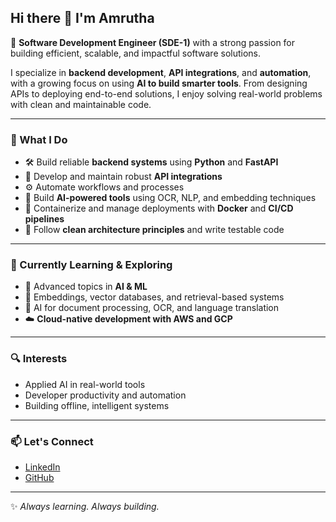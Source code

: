 ## Hi there 👋 I'm Amrutha

💼 **Software Development Engineer (SDE-1)** with a strong passion for building efficient, scalable, and impactful software solutions.

I specialize in **backend development**, **API integrations**, and **automation**, with a growing focus on using **AI to build smarter tools**. From designing APIs to deploying end-to-end solutions, I enjoy solving real-world problems with clean and maintainable code.

---

### 🔧 What I Do
- 🛠️ Build reliable **backend systems** using **Python** and **FastAPI**
- 🔄 Develop and maintain robust **API integrations**
- ⚙️ Automate workflows and processes
- 🤖 Build **AI-powered tools** using OCR, NLP, and embedding techniques
- 🐳 Containerize and manage deployments with **Docker** and **CI/CD pipelines**
- 🧱 Follow **clean architecture principles** and write testable code

---

### 🌱 Currently Learning & Exploring
- 🤖 Advanced topics in **AI & ML**
- 🧠 Embeddings, vector databases, and retrieval-based systems
- 📄 AI for document processing, OCR, and language translation
- ☁️ **Cloud-native development with AWS and GCP**

---

### 🔍 Interests
- Applied AI in real-world tools
- Developer productivity and automation
- Building offline, intelligent systems

---

### 📫 Let's Connect
- [LinkedIn](https://www.linkedin.com/in/amrutha-p-singh)
- [GitHub](https://github.com/amrutha-p-singh)

---

✨ *Always learning. Always building.*
